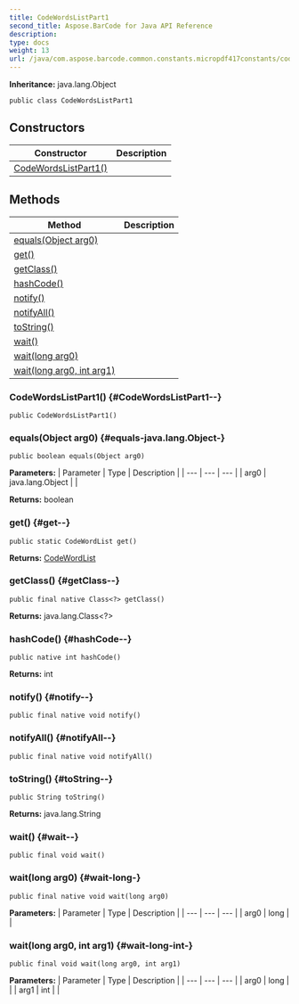 ```yaml
---
title: CodeWordsListPart1
second_title: Aspose.BarCode for Java API Reference
description: 
type: docs
weight: 13
url: /java/com.aspose.barcode.common.constants.micropdf417constants/codewordslistpart1/
---
```

**Inheritance:**
java.lang.Object
```
public class CodeWordsListPart1
```
## Constructors

| Constructor | Description |
| --- | --- |
| [CodeWordsListPart1()](#CodeWordsListPart1--) |  |
## Methods

| Method | Description |
| --- | --- |
| [equals(Object arg0)](#equals-java.lang.Object-) |  |
| [get()](#get--) |  |
| [getClass()](#getClass--) |  |
| [hashCode()](#hashCode--) |  |
| [notify()](#notify--) |  |
| [notifyAll()](#notifyAll--) |  |
| [toString()](#toString--) |  |
| [wait()](#wait--) |  |
| [wait(long arg0)](#wait-long-) |  |
| [wait(long arg0, int arg1)](#wait-long-int-) |  |
### CodeWordsListPart1() {#CodeWordsListPart1--}
```
public CodeWordsListPart1()
```


### equals(Object arg0) {#equals-java.lang.Object-}
```
public boolean equals(Object arg0)
```




**Parameters:**
| Parameter | Type | Description |
| --- | --- | --- |
| arg0 | java.lang.Object |  |

**Returns:**
boolean
### get() {#get--}
```
public static CodeWordList get()
```




**Returns:**
[CodeWordList](../../com.aspose.barcode.common.constants.micropdf417constants/codewordlist)
### getClass() {#getClass--}
```
public final native Class<?> getClass()
```




**Returns:**
java.lang.Class<?>
### hashCode() {#hashCode--}
```
public native int hashCode()
```




**Returns:**
int
### notify() {#notify--}
```
public final native void notify()
```




### notifyAll() {#notifyAll--}
```
public final native void notifyAll()
```




### toString() {#toString--}
```
public String toString()
```




**Returns:**
java.lang.String
### wait() {#wait--}
```
public final void wait()
```




### wait(long arg0) {#wait-long-}
```
public final native void wait(long arg0)
```




**Parameters:**
| Parameter | Type | Description |
| --- | --- | --- |
| arg0 | long |  |

### wait(long arg0, int arg1) {#wait-long-int-}
```
public final void wait(long arg0, int arg1)
```




**Parameters:**
| Parameter | Type | Description |
| --- | --- | --- |
| arg0 | long |  |
| arg1 | int |  |

